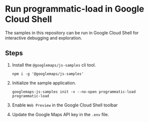 # Run programmatic-load in Google Cloud Shell

The samples in this repository can be run in Google Cloud Shell for interactive debugging and exploration.

## Steps

1. Install the `@googlemaps/js-samples` cli tool.

    ```
    npm i -g '@googlemaps/js-samples'
    ```
1. Initialize the sample application. 
    ```
    googlemaps-js-samples init -v --no-open programmatic-load programmatic-load
    ```
1. Enable `Web Preview` in the Google Cloud Shell toolbar
1. Update the Google Maps API key in the `.env` file.
